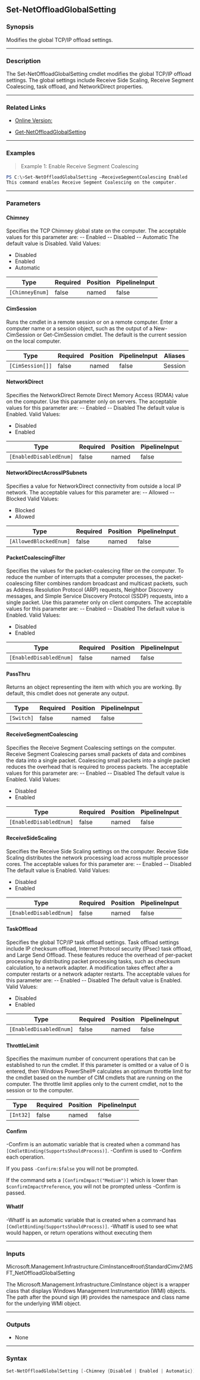 Set-NetOffloadGlobalSetting
---------------------------

### Synopsis
Modifies the global TCP/IP offload settings.

---

### Description

The Set-NetOffloadGlobalSetting cmdlet modifies the global TCP/IP offload settings. The global settings include Receive Side Scaling, Receive Segment Coalescing, task offload, and NetworkDirect properties.

---

### Related Links
* [Online Version:](http://go.microsoft.com/fwlink/?LinkId=289170)

* [Get-NetOffloadGlobalSetting](Get-NetOffloadGlobalSetting)

---

### Examples
> Example 1: Enable Receive Segment Coalescing

```PowerShell
PS C:\>Set-NetOffloadGlobalSetting –ReceiveSegmentCoalescing Enabled
This command enables Receive Segment Coalescing on the computer.
```

---

### Parameters
#### **Chimney**
Specifies the TCP Chimney global state on the computer. The acceptable values for this parameter are:
-- Enabled
-- Disabled
-- Automatic
The default value is Disabled.
Valid Values:

* Disabled
* Enabled
* Automatic

|Type           |Required|Position|PipelineInput|
|---------------|--------|--------|-------------|
|`[ChimneyEnum]`|false   |named   |false        |

#### **CimSession**
Runs the cmdlet in a remote session or on a remote computer. Enter a computer name or a session object, such as the output of a New-CimSession or Get-CimSession cmdlet. The default is the current session on the local computer.

|Type            |Required|Position|PipelineInput|Aliases|
|----------------|--------|--------|-------------|-------|
|`[CimSession[]]`|false   |named   |false        |Session|

#### **NetworkDirect**
Specifies the NetworkDirect Remote Direct Memory Access (RDMA) value on the computer. Use this parameter only on servers. The acceptable values for this parameter are:
-- Enabled
-- Disabled
The default value is Enabled.
Valid Values:

* Disabled
* Enabled

|Type                   |Required|Position|PipelineInput|
|-----------------------|--------|--------|-------------|
|`[EnabledDisabledEnum]`|false   |named   |false        |

#### **NetworkDirectAcrossIPSubnets**
Specifies a value for NetworkDirect connectivity from outside a local IP network. The acceptable values for this parameter are:
-- Allowed
-- Blocked
Valid Values:

* Blocked
* Allowed

|Type                  |Required|Position|PipelineInput|
|----------------------|--------|--------|-------------|
|`[AllowedBlockedEnum]`|false   |named   |false        |

#### **PacketCoalescingFilter**
Specifies the values for the packet-coalescing filter on the computer. To reduce the number of interrupts that a computer processes, the packet-coalescing filter combines random broadcast and multicast packets, such as Address Resolution Protocol (ARP) requests, Neighbor Discovery messages, and Simple Service Discovery Protocol (SSDP) requests, into a single packet. Use this parameter only on client computers. The acceptable values for this parameter are:
-- Enabled 
-- Disabled 
The default value is Enabled.
Valid Values:

* Disabled
* Enabled

|Type                   |Required|Position|PipelineInput|
|-----------------------|--------|--------|-------------|
|`[EnabledDisabledEnum]`|false   |named   |false        |

#### **PassThru**
Returns an object representing the item with which you are working. By default, this cmdlet does not generate any output.

|Type      |Required|Position|PipelineInput|
|----------|--------|--------|-------------|
|`[Switch]`|false   |named   |false        |

#### **ReceiveSegmentCoalescing**
Specifies the Receive Segment Coalescing settings on the computer. Receive Segment Coalescing parses small packets of data and combines the data into a single packet. Coalescing small packets into a single packet reduces the overhead that is required to process packets. The acceptable values for this parameter are:
-- Enabled
-- Disabled
The default value is Enabled.
Valid Values:

* Disabled
* Enabled

|Type                   |Required|Position|PipelineInput|
|-----------------------|--------|--------|-------------|
|`[EnabledDisabledEnum]`|false   |named   |false        |

#### **ReceiveSideScaling**
Specifies the Receive Side Scaling settings on the computer. Receive Side Scaling distributes the network processing load across multiple processor cores. The acceptable values for this parameter are:
-- Enabled
-- Disabled
The default value is Enabled.
Valid Values:

* Disabled
* Enabled

|Type                   |Required|Position|PipelineInput|
|-----------------------|--------|--------|-------------|
|`[EnabledDisabledEnum]`|false   |named   |false        |

#### **TaskOffload**
Specifies the global TCP/IP task offload settings. Task offload settings include IP checksum offload, Internet Protocol security (IPsec) task offload, and Large Send Offload. These features reduce the overhead of per-packet processing by distributing packet processing tasks, such as checksum calculation, to a network adapter. A modification takes effect after a computer restarts or a network adapter restarts. The acceptable values for this parameter are:
-- Enabled 
-- Disabled 
The default value is Enabled.
Valid Values:

* Disabled
* Enabled

|Type                   |Required|Position|PipelineInput|
|-----------------------|--------|--------|-------------|
|`[EnabledDisabledEnum]`|false   |named   |false        |

#### **ThrottleLimit**
Specifies the maximum number of concurrent operations that can be established to run the cmdlet. If this parameter is omitted or a value of 0 is entered, then Windows PowerShell® calculates an optimum throttle limit for the cmdlet based on the number of CIM cmdlets that are running on the computer. The throttle limit applies only to the current cmdlet, not to the session or to the computer.

|Type     |Required|Position|PipelineInput|
|---------|--------|--------|-------------|
|`[Int32]`|false   |named   |false        |

#### **Confirm**
-Confirm is an automatic variable that is created when a command has ```[CmdletBinding(SupportsShouldProcess)]```.
-Confirm is used to -Confirm each operation.

If you pass ```-Confirm:$false``` you will not be prompted.

If the command sets a ```[ConfirmImpact("Medium")]``` which is lower than ```$confirmImpactPreference```, you will not be prompted unless -Confirm is passed.

#### **WhatIf**
-WhatIf is an automatic variable that is created when a command has ```[CmdletBinding(SupportsShouldProcess)]```.
-WhatIf is used to see what would happen, or return operations without executing them

---

### Inputs
Microsoft.Management.Infrastructure.CimInstance#root\StandardCimv2\MSFT_NetOffloadGlobalSetting

The Microsoft.Management.Infrastructure.CimInstance object is a wrapper class that displays Windows Management Instrumentation (WMI) objects. The path after the pound sign (#) provides the namespace and class name for the underlying WMI object.

---

### Outputs
* None

---

### Syntax
```PowerShell
Set-NetOffloadGlobalSetting [-Chimney {Disabled | Enabled | Automatic}] [-CimSession <CimSession[]>] [-NetworkDirect {Disabled | Enabled}] [-NetworkDirectAcrossIPSubnets {Blocked | Allowed}] [-PacketCoalescingFilter {Disabled | Enabled}] [-PassThru] [-ReceiveSegmentCoalescing {Disabled | Enabled}] [-ReceiveSideScaling {Disabled | Enabled}] [-TaskOffload {Disabled | Enabled}] [-ThrottleLimit <Int32>] [-Confirm] [-WhatIf] [<CommonParameters>]
```
